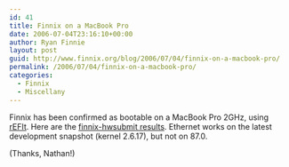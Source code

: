 ```yaml
---
id: 41
title: Finnix on a MacBook Pro
date: 2006-07-04T23:16:10+00:00
author: Ryan Finnie
layout: post
guid: http://www.finnix.org/blog/2006/07/04/finnix-on-a-macbook-pro/
permalink: /2006/07/04/finnix-on-a-macbook-pro/
categories:
  - Finnix
  - Miscellany
---
```

Finnix has been confirmed as bootable on a MacBook Pro 2GHz, using [rEFIt](http://refit.sourceforge.net/). Here are the [finnix-hwsubmit results](http://www.finnix.org/submits/x86/1152082079-1135890989-787139463.gz). Ethernet works on the latest development snapshot (kernel 2.6.17), but not on 87.0.

(Thanks, Nathan!)
